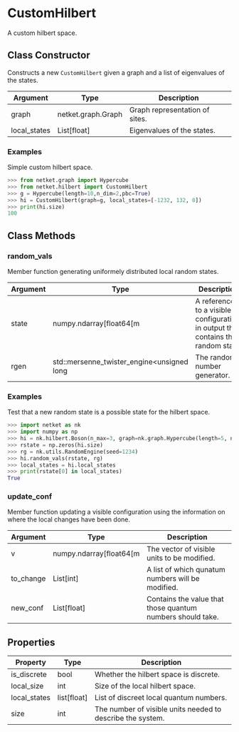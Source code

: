# CustomHilbert
A custom hilbert space.

## Class Constructor
Constructs a new ``CustomHilbert`` given a graph and a list of 
eigenvalues of the states.

|  Argument  |       Type       |         Description          |
|------------|------------------|------------------------------|
|graph       |netket.graph.Graph|Graph representation of sites.|
|local_states|List[float]       |Eigenvalues of the states.    |

### Examples
Simple custom hilbert space.

```python
>>> from netket.graph import Hypercube
>>> from netket.hilbert import CustomHilbert
>>> g = Hypercube(length=10,n_dim=2,pbc=True)
>>> hi = CustomHilbert(graph=g, local_states=[-1232, 132, 0])
>>> print(hi.size)
100

```



## Class Methods 
### random_vals
Member function generating uniformely distributed local random states.

|Argument|                   Type                   |                                   Description                                   |
|--------|------------------------------------------|---------------------------------------------------------------------------------|
|state   |numpy.ndarray[float64[m                   |A reference to a visible configuration, in output this contains the random state.|
|rgen    |std::mersenne_twister_engine<unsigned long|The random number generator.                                                     |

### Examples
Test that a new random state is a possible state for the hilbert
space.

```python
>>> import netket as nk
>>> import numpy as np
>>> hi = nk.hilbert.Boson(n_max=3, graph=nk.graph.Hypercube(length=5, n_dim=1))
>>> rstate = np.zeros(hi.size)
>>> rg = nk.utils.RandomEngine(seed=1234)
>>> hi.random_vals(rstate, rg)
>>> local_states = hi.local_states
>>> print(rstate[0] in local_states)
True

```



### update_conf
Member function updating a visible configuration using the information on
where the local changes have been done.

|Argument |         Type          |                       Description                        |
|---------|-----------------------|----------------------------------------------------------|
|v        |numpy.ndarray[float64[m|The vector of visible units to be modified.               |
|to_change|List[int]              |A list of which qunatum numbers will be modified.         |
|new_conf |List[float]            |Contains the value that those quantum numbers should take.|

## Properties
|  Property  |   Type    |                        Description                        |
|------------|-----------|-----------------------------------------------------------|
|is_discrete |bool       | Whether the hilbert space is discrete.                    |
|local_size  |int        | Size of the local hilbert space.                          |
|local_states|list[float]| List of discreet local quantum numbers.                   |
|size        |int        | The number of visible units needed to describe the system.|
